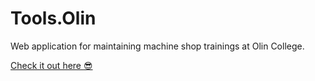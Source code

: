 # Tools.Olin
Web application for maintaining machine shop trainings at Olin College.

[Check it out here :sunglasses:](https://tools.olin.edu)
